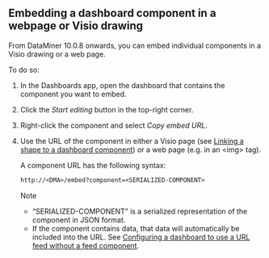 ## Embedding a dashboard component in a webpage or Visio drawing

From DataMiner 10.0.8 onwards, you can embed individual components in a Visio drawing or a web page.

To do so:

1. In the Dashboards app, open the dashboard that contains the component you want to embed.

2. Click the *Start editing* button in the top-right corner.

3. Right-click the component and select *Copy embed URL*.

4. Use the URL of the component in either a Visio page (see [Linking a shape to a dashboard component](../../part_2/visio/Linking_a_shape_to_a_dashboard_component.md)) or a web page (e.g. in an \<img> tag).

    A component URL has the following syntax:

    ```txt
    http://<DMA>/embed?component=<SERIALIZED-COMPONENT>
    ```

    > [!NOTE]
    > -  “SERIALIZED-COMPONENT” is a serialized representation of the component in JSON format.
    > -  If the component contains data, that data will automatically be included into the URL. See [Configuring a dashboard to use a URL feed without a feed component](Configuring_a_dashboard_to_use_a_URL_feed_without_a_feed_component.md).
    >
